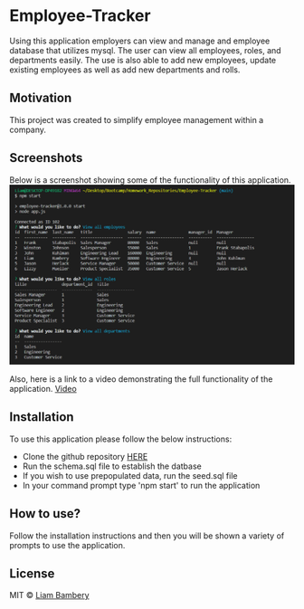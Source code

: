 # Employee-Tracker
Using this application employers can view and manage and employee database that utilizes mysql. The user can view all employees, roles, and departments easily. The use is also able to add new employees, update existing employees as well as add new departments and rolls. 

## Motivation
This project was created to simplify employee management within a company.

 
## Screenshots
Below is a screenshot showing some of the functionality of this application. 
![screenshot](/assets/Screenshot.png)

Also, here is a link to a video demonstrating the full functionality of the application. 
[Video](https://drive.google.com/file/d/1piaNOaaIuVQgap3pYUWsGLJ3B4OJHyyF/view)


## Installation
To use this application please follow the below instructions:
* Clone the github repository [HERE](https://github.com/liambambery23/Employee-Tracker)
* Run the schema.sql file to establish the datbase
* If you wish to use prepopulated data, run the seed.sql file
* In your command prompt type 'npm start' to run the application


## How to use?
Follow the installation instructions and then you will be shown a variety of prompts to use the application.


## License


MIT © [Liam Bambery](liambambery.com)